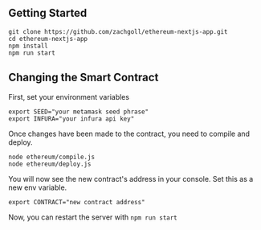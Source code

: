 ## Getting Started

```
git clone https://github.com/zachgoll/ethereum-nextjs-app.git
cd ethereum-nextjs-app
npm install
npm run start
```

## Changing the Smart Contract

First, set your environment variables

```
export SEED="your metamask seed phrase"
export INFURA="your infura api key"
```

Once changes have been made to the contract, you need to compile and deploy.

```
node ethereum/compile.js
node ethereum/deploy.js
```

You will now see the new contract's address in your console. Set this as a new env variable.

```
export CONTRACT="new contract address"
```

Now, you can restart the server with `npm run start`
